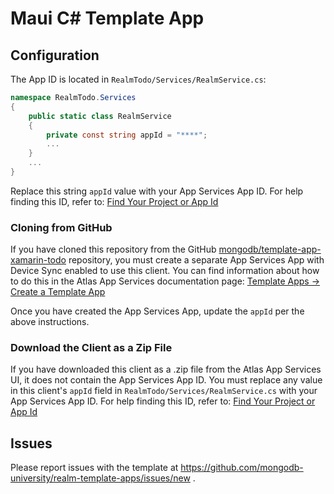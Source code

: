 ﻿# Maui C# Template App

## Configuration

The App ID is located in `RealmTodo/Services/RealmService.cs`:

```cs
namespace RealmTodo.Services
{
    public static class RealmService
    {
        private const string appId = "****";
        ...
    }
    ...
}
```

Replace this string `appId` value with your App Services App ID. For help
finding this ID, refer to:
[Find Your Project or App Id](https://www.mongodb.com/docs/atlas/app-services/reference/find-your-project-or-app-id/)

### Cloning from GitHub

If you have cloned this repository from the GitHub
[mongodb/template-app-xamarin-todo](https://github.com/mongodb/template-app-xamarin-todo.git)
repository, you must create a separate App Services App with Device Sync
enabled to use this client. You can find information about how to do this
in the Atlas App Services documentation page:
[Template Apps -> Create a Template App](https://www.mongodb.com/docs/atlas/app-services/reference/template-apps/)

Once you have created the App Services App, update the `appId` per the
above instructions.

### Download the Client as a Zip File

If you have downloaded this client as a .zip file from the Atlas App Services
UI, it does not contain the App Services App ID. You must replace any value
in this client's `appId` field in `RealmTodo/Services/RealmService.cs` with your
App Services App ID. For help finding this ID, refer to:
[Find Your Project or App Id](https://www.mongodb.com/docs/atlas/app-services/reference/find-your-project-or-app-id/)

## Issues

Please report issues with the template at https://github.com/mongodb-university/realm-template-apps/issues/new .
